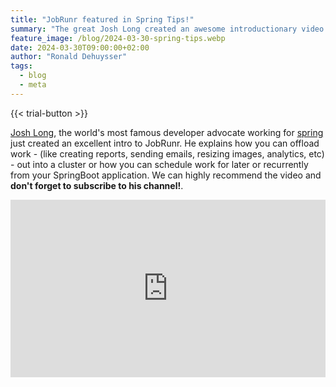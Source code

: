 ```yaml
---
title: "JobRunr featured in Spring Tips!"
summary: "The great Josh Long created an awesome introductionary video to JobRunr"
feature_image: /blog/2024-03-30-spring-tips.webp
date: 2024-03-30T09:00:00+02:00
author: "Ronald Dehuysser"
tags:
  - blog
  - meta
---
```

{{< trial-button >}}

[Josh Long](https://joshlong.com/), the world's most famous developer advocate working for [spring](https://spring.io/) just created an excellent intro to JobRunr. He explains how you can offload work - (like creating reports, sending emails, resizing images, analytics, etc) - out into a cluster or how you can schedule work for later or recurrently from your SpringBoot application. We can highly recommend the video and **don't forget to subscribe to his channel!**.



<iframe width="100%" height="" src="https://www.youtube.com/embed/e9POHS0BjEg?si=82y2oOTzS9D7P1r7" title="YouTube video player" frameborder="0" allow="accelerometer; autoplay; clipboard-write; encrypted-media; gyroscope; picture-in-picture; web-share" referrerpolicy="strict-origin-when-cross-origin" allowfullscreen>
</iframe>

<style type="text/css">
iframe { 
  width: 100%;
  aspect-ratio: 16 / 9;
}
</style>
